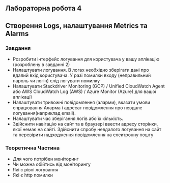 ## Лабораторна робота 4
## Створення Logs, налаштування Metrics та Alarms

### Завдання
- Розробити інтерфейс логування для користувача у вашу аплікацію (розроблену в завданні 2)
- Налаштувати логування. В логах необхідно зберігати дані про вдалий вхід користувача. У разі помилки входу (неправильний пароль чи логін) слід логувати помилку
- Налаштувати Stackdriver Monitoring (GCP) / Unified CloudWatch Agent або AWS CloudWatch Log (AWS) / Azure Monitor (Azure) для вашої аплікації
- Налаштувати тривожні повідомлення (аларми), вказати умови спрацювання Аларма і адресат повідомлення про невдале логування(наприклад email).
- Налаштувати час зберігання логів або їх кількість.
- Здійснити навігацію на сайт та в браузері ввести адресу сторінки, якої немає на сайті. Здійснити спробу невдалого логування на сайт та перевірити надходження повідомлення на електронну пошту


### Теоретична Частина
- Для чого потрібен моніторинг
- Чи можна обійтись від моніторингу
- Які є рівні логування
- Які є http помилки
